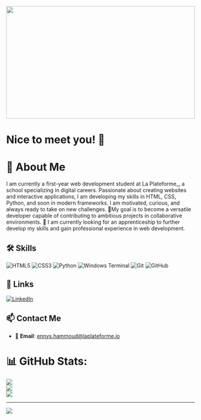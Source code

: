 <img src="closeup-keyboard-ultraviolet-light_53876-33763.avif" style="width: 100%; height: 300px;">



# Nice to meet you! 👋
# 💫 About Me
I am currently a first-year web development student at La Plateforme_, a school specializing in digital careers. Passionate about creating websites and interactive applications, I am developing my skills in HTML, CSS, Python, and soon in modern frameworks. I am motivated, curious, and always ready to take on new challenges. 
🎯My goal is to become a versatile developer capable of contributing to ambitious projects in collaborative environments.
🚀 I am currently looking for an apprenticeship to further develop my skills and gain professional experience in web development.


## 🛠 Skills
![HTML5](https://img.shields.io/badge/html5-%23E34F26.svg?style=for-the-badge&logo=html5&logoColor=white)
![CSS3](https://img.shields.io/badge/css3-%231572B6.svg?style=for-the-badge&logo=css3&logoColor=white)
![Python](https://img.shields.io/badge/python-3670A0?style=for-the-badge&logo=python&logoColor=ffdd54)
![Windows Terminal](https://img.shields.io/badge/Windows%20Terminal-%234D4D4D.svg?style=for-the-badge&logo=windows-terminal&logoColor=white)
![Git](https://img.shields.io/badge/git-%23F05033.svg?style=for-the-badge&logo=git&logoColor=white)
![GitHub](https://img.shields.io/badge/github-%23121011.svg?style=for-the-badge&logo=github&logoColor=white)

## 🔗 Links
[![LinkedIn](https://img.shields.io/badge/LinkedIn-%230077B5.svg?logo=linkedin&logoColor=white)](https://linkedin.com/in/https://www.linkedin.com/in/ennys-hammoud-377b97334/) 

## 📫 Contact Me  
- 📧 **Email**: ennys.hammoud@laplateforme.io
  

# 📊 GitHub Stats:
![](https://github-readme-stats.vercel.app/api?username=ennys-hammoud&theme=dark&hide_border=true&include_all_commits=false&count_private=false)<br/>
![](https://github-readme-streak-stats.herokuapp.com/?user=ennys-hammoud&theme=dark&hide_border=true)<br/>
![](https://github-readme-stats.vercel.app/api/top-langs/?username=ennys-hammoud&theme=dark&hide_border=true&include_all_commits=false&count_private=false&layout=compact)

---
[![](https://visitcount.itsvg.in/api?id=ennys-hammoud&icon=0&color=0)](https://visitcount.itsvg.in)

<!-- Proudly created with GPRM ( https://gprm.itsvg.in ) -->











